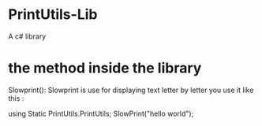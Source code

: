 # PrintUtils-Lib
A c# library

<h1>the method inside the library</h1> 
Slowprint():
Slowprint is use for displaying text letter by letter you use it like this : 

using Static PrintUtils.PrintUtils;
SlowPrint("hello world");
